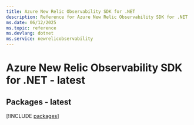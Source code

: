 ```yaml
---
title: Azure New Relic Observability SDK for .NET
description: Reference for Azure New Relic Observability SDK for .NET
ms.date: 06/12/2025
ms.topic: reference
ms.devlang: dotnet
ms.service: newrelicobservability
---
```

# Azure New Relic Observability SDK for .NET - latest
## Packages - latest
[!INCLUDE [packages](new-relic-observability-index.md)]